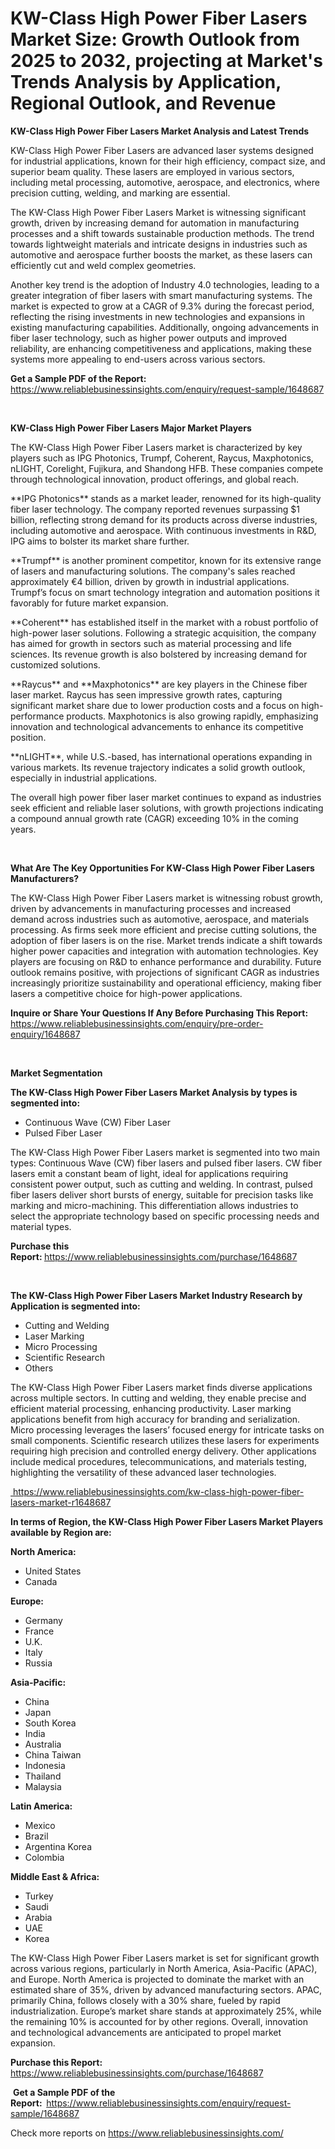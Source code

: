 <p><h1>KW-Class High Power Fiber Lasers Market Size: Growth Outlook from 2025 to 2032, projecting at Market's Trends Analysis by Application, Regional Outlook, and Revenue</h1></p><p><strong>KW-Class High Power Fiber Lasers Market Analysis and Latest Trends</strong></p>
<p><p>KW-Class High Power Fiber Lasers are advanced laser systems designed for industrial applications, known for their high efficiency, compact size, and superior beam quality. These lasers are employed in various sectors, including metal processing, automotive, aerospace, and electronics, where precision cutting, welding, and marking are essential.</p><p>The KW-Class High Power Fiber Lasers Market is witnessing significant growth, driven by increasing demand for automation in manufacturing processes and a shift towards sustainable production methods. The trend towards lightweight materials and intricate designs in industries such as automotive and aerospace further boosts the market, as these lasers can efficiently cut and weld complex geometries.</p><p>Another key trend is the adoption of Industry 4.0 technologies, leading to a greater integration of fiber lasers with smart manufacturing systems. The market is expected to grow at a CAGR of 9.3% during the forecast period, reflecting the rising investments in new technologies and expansions in existing manufacturing capabilities. Additionally, ongoing advancements in fiber laser technology, such as higher power outputs and improved reliability, are enhancing competitiveness and applications, making these systems more appealing to end-users across various sectors.</p></p>
<p><strong>Get a Sample PDF of the Report:&nbsp;</strong> <a href="https://www.reliablebusinessinsights.com/enquiry/request-sample/1648687?utm_campaign=2769&utm_medium=2&utm_source=Github&utm_content=ia&utm_term=28022025&utm_id=kw-class-high-power-fiber-lasers">https://www.reliablebusinessinsights.com/enquiry/request-sample/1648687</a></p>
<p>&nbsp;</p>
<p><strong>KW-Class High Power Fiber Lasers Major Market Players</strong></p>
<p><p>The KW-Class High Power Fiber Lasers market is characterized by key players such as IPG Photonics, Trumpf, Coherent, Raycus, Maxphotonics, nLIGHT, Corelight, Fujikura, and Shandong HFB. These companies compete through technological innovation, product offerings, and global reach.</p><p>**IPG Photonics** stands as a market leader, renowned for its high-quality fiber laser technology. The company reported revenues surpassing $1 billion, reflecting strong demand for its products across diverse industries, including automotive and aerospace. With continuous investments in R&D, IPG aims to bolster its market share further.</p><p>**Trumpf** is another prominent competitor, known for its extensive range of lasers and manufacturing solutions. The company's sales reached approximately €4 billion, driven by growth in industrial applications. Trumpf’s focus on smart technology integration and automation positions it favorably for future market expansion.</p><p>**Coherent** has established itself in the market with a robust portfolio of high-power laser solutions. Following a strategic acquisition, the company has aimed for growth in sectors such as material processing and life sciences. Its revenue growth is also bolstered by increasing demand for customized solutions.</p><p>**Raycus** and **Maxphotonics** are key players in the Chinese fiber laser market. Raycus has seen impressive growth rates, capturing significant market share due to lower production costs and a focus on high-performance products. Maxphotonics is also growing rapidly, emphasizing innovation and technological advancements to enhance its competitive position.</p><p>**nLIGHT**, while U.S.-based, has international operations expanding in various markets. Its revenue trajectory indicates a solid growth outlook, especially in industrial applications.</p><p>The overall high power fiber laser market continues to expand as industries seek efficient and reliable laser solutions, with growth projections indicating a compound annual growth rate (CAGR) exceeding 10% in the coming years.</p></p>
<p>&nbsp;</p>
<p><strong>What Are The Key Opportunities For KW-Class High Power Fiber Lasers Manufacturers?</strong></p>
<p><p>The KW-Class High Power Fiber Lasers market is witnessing robust growth, driven by advancements in manufacturing processes and increased demand across industries such as automotive, aerospace, and materials processing. As firms seek more efficient and precise cutting solutions, the adoption of fiber lasers is on the rise. Market trends indicate a shift towards higher power capacities and integration with automation technologies. Key players are focusing on R&D to enhance performance and durability. Future outlook remains positive, with projections of significant CAGR as industries increasingly prioritize sustainability and operational efficiency, making fiber lasers a competitive choice for high-power applications.</p></p>
<p><strong>Inquire or Share Your Questions If Any Before Purchasing This Report:</strong> <a href="https://www.reliablebusinessinsights.com/enquiry/pre-order-enquiry/1648687?utm_campaign=2769&utm_medium=2&utm_source=Github&utm_content=ia&utm_term=28022025&utm_id=kw-class-high-power-fiber-lasers">https://www.reliablebusinessinsights.com/enquiry/pre-order-enquiry/1648687</a></p>
<p>&nbsp;</p>
<p><strong>Market Segmentation</strong></p>
<p><strong>The KW-Class High Power Fiber Lasers Market Analysis by types is segmented into:</strong></p>
<p><ul><li>Continuous Wave (CW) Fiber Laser</li><li>Pulsed Fiber Laser</li></ul></p>
<p><p>The KW-Class High Power Fiber Lasers market is segmented into two main types: Continuous Wave (CW) fiber lasers and pulsed fiber lasers. CW fiber lasers emit a constant beam of light, ideal for applications requiring consistent power output, such as cutting and welding. In contrast, pulsed fiber lasers deliver short bursts of energy, suitable for precision tasks like marking and micro-machining. This differentiation allows industries to select the appropriate technology based on specific processing needs and material types.</p></p>
<p><strong>Purchase this Report:&nbsp;</strong><a href="https://www.reliablebusinessinsights.com/purchase/1648687?utm_campaign=2769&utm_medium=2&utm_source=Github&utm_content=ia&utm_term=28022025&utm_id=kw-class-high-power-fiber-lasers">https://www.reliablebusinessinsights.com/purchase/1648687</a></p>
<p>&nbsp;</p>
<p><strong>The KW-Class High Power Fiber Lasers Market Industry Research by Application is segmented into:</strong></p>
<p><ul><li>Cutting and Welding</li><li>Laser Marking</li><li>Micro Processing</li><li>Scientific Research</li><li>Others</li></ul></p>
<p><p>The KW-Class High Power Fiber Lasers market finds diverse applications across multiple sectors. In cutting and welding, they enable precise and efficient material processing, enhancing productivity. Laser marking applications benefit from high accuracy for branding and serialization. Micro processing leverages the lasers’ focused energy for intricate tasks on small components. Scientific research utilizes these lasers for experiments requiring high precision and controlled energy delivery. Other applications include medical procedures, telecommunications, and materials testing, highlighting the versatility of these advanced laser technologies.</p></p>
<p><a href="https://www.reliablebusinessinsights.com/kw-class-high-power-fiber-lasers-market-r1648687?utm_campaign=2769&utm_medium=2&utm_source=Github&utm_content=ia&utm_term=28022025&utm_id=kw-class-high-power-fiber-lasers">&nbsp;https://www.reliablebusinessinsights.com/kw-class-high-power-fiber-lasers-market-r1648687</a></p>
<p><strong>In terms of Region, the KW-Class High Power Fiber Lasers Market Players available by Region are:</strong></p>
<p>
    <p> <strong> North America: </strong>
        <ul>
            <li>United States</li>
            <li>Canada</li>
        </ul>
        </p> 
    <p> <strong> Europe: </strong>
        <ul>
            <li>Germany</li>
            <li>France</li>
            <li>U.K.</li>
            <li>Italy</li>
            <li>Russia</li>
        </ul>
        </p> 
    <p> <strong> Asia-Pacific: </strong>
        <ul>
            <li>China</li>
            <li>Japan</li>
            <li>South Korea</li>
            <li>India</li>
            <li>Australia</li>
            <li>China Taiwan</li>
            <li>Indonesia</li>
            <li>Thailand</li>
            <li>Malaysia</li>
        </ul>
        </p> 
    <p> <strong> Latin America: </strong>
        <ul>
            <li>Mexico</li>
            <li>Brazil</li>
            <li>Argentina Korea</li>
            <li>Colombia</li>
        </ul>
        </p> 
    <p> <strong> Middle East & Africa: </strong>
        <ul>
            <li>Turkey</li>
            <li>Saudi</li>
            <li>Arabia</li>
            <li>UAE</li>
            <li>Korea</li>
        </ul>
    </p>
    </p>
<p><p>The KW-Class High Power Fiber Lasers market is set for significant growth across various regions, particularly in North America, Asia-Pacific (APAC), and Europe. North America is projected to dominate the market with an estimated share of 35%, driven by advanced manufacturing sectors. APAC, primarily China, follows closely with a 30% share, fueled by rapid industrialization. Europe’s market share stands at approximately 25%, while the remaining 10% is accounted for by other regions. Overall, innovation and technological advancements are anticipated to propel market expansion.</p></p>
<p><strong>Purchase this Report: </strong><a href="https://www.reliablebusinessinsights.com/purchase/1648687?utm_campaign=2769&utm_medium=2&utm_source=Github&utm_content=ia&utm_term=28022025&utm_id=kw-class-high-power-fiber-lasers">https://www.reliablebusinessinsights.com/purchase/1648687</a></p>
<p>&nbsp;<strong>Get a Sample PDF of the Report:&nbsp;&nbsp;</strong><a href="https://www.reliablebusinessinsights.com/enquiry/request-sample/1648687?utm_campaign=2769&utm_medium=2&utm_source=Github&utm_content=ia&utm_term=28022025&utm_id=kw-class-high-power-fiber-lasers">https://www.reliablebusinessinsights.com/enquiry/request-sample/1648687</a></p>
<p><strong></strong></p>
<p>Check more reports on <a href="https://www.reliablebusinessinsights.com/?utm_campaign=2769&utm_medium=2&utm_source=Github&utm_content=ia&utm_term=28022025&utm_id=kw-class-high-power-fiber-lasers">https://www.reliablebusinessinsights.com/</a></p>
